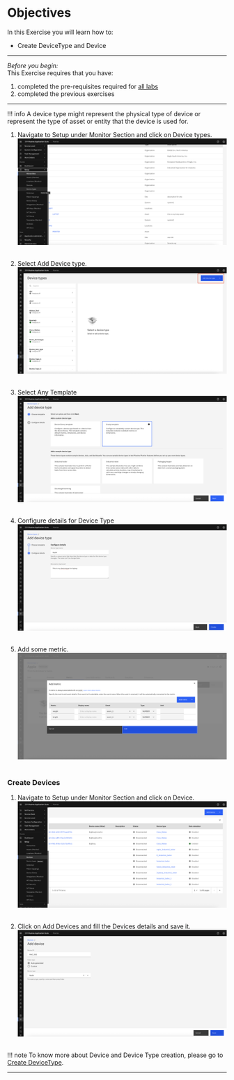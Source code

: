 # Objectives
In this Exercise you will learn how to:

* Create DeviceType and Device

---
*Before you begin:*  
This Exercise requires that you have:

1. completed the pre-requisites required for [all labs](prereqs.md)
2. completed the previous exercises

---

!!! info
    A device type might represent the physical type of device or represent the type of asset or entity that the device is used for.

1. Navigate to Setup under Monitor Section and click on Device types.
![DeviceType](img/dt_images/1_dt.png)&nbsp;&nbsp;

2. Select Add Device type.
![Add DeviceType](img/dt_images/2_dt.png)&nbsp;&nbsp;

3. Select Any Template
![Select Template](img/dt_images/3_dt.png)&nbsp;&nbsp;

4. Configure details for Device Type
![Select Template](img/dt_images/4_dt.png)&nbsp;&nbsp;

5. Add some metric.
![Add Metric](img/dt_images/5_dt.png)&nbsp;&nbsp;

### Create Devices
1. Navigate to Setup under Monitor Section and click on Device.
![Devices](img/dt_images/6_dt.png)&nbsp;&nbsp;

2. Click on Add Devices and fill the Devices details and save it.
![Add Devices](img/dt_images/7_dt.png)&nbsp;&nbsp;

!!! note
    To know more about Device and Device Type creation, please go to [Create DeviceType](../../monitor_device_devicetype_setup_9.1).

---